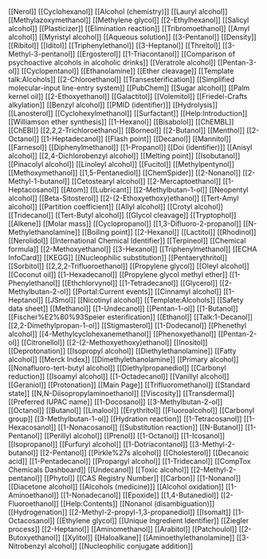 [[Nerol]]
[[Cyclohexanol]]
[[Alcohol (chemistry)]]
[[Lauryl alcohol]]
[[Methylazoxymethanol]]
[[Methylene glycol]]
[[2-Ethylhexanol]]
[[Salicyl alcohol]]
[[Plasticizer]]
[[Elimination reaction]]
[[Tribromoethanol]]
[[Amyl alcohol]]
[[Myristyl alcohol]]
[[Aqueous solution]]
[[3-Pentanol]]
[[Density]]
[[Ribitol]]
[[Iditol]]
[[Triphenylethanol]]
[[3-Heptanol]]
[[Threitol]]
[[3-Methyl-3-pentanol]]
[[Ergosterol]]
[[1-Triacontanol]]
[[Comparison of psychoactive alcohols in alcoholic drinks]]
[[Veratrole alcohol]]
[[Pentan-3-ol]]
[[Cyclopentanol]]
[[Ethanolamine]]
[[Ether cleavage]]
[[Template talk:Alcohols]]
[[2-Chloroethanol]]
[[Transesterification]]
[[Simplified molecular-input line-entry system]]
[[PubChem]]
[[Sugar alcohol]]
[[Palm kernel oil]]
[[2-Ethoxyethanol]]
[[Galactitol]]
[[Volemitol]]
[[Friedel-Crafts alkylation]]
[[Benzyl alcohol]]
[[PMID (identifier)]]
[[Hydrolysis]]
[[Lanosterol]]
[[Cyclohexylmethanol]]
[[Surfactant]]
[[Help:Introduction]]
[[Williamson ether synthesis]]
[[1-Hexanol]]
[[Bisabolol]]
[[ChEMBL]]
[[ChEBI]]
[[2,2,2-Trichloroethanol]]
[[Borneol]]
[[2-Butanol]]
[[Menthol]]
[[2-Octanol]]
[[1-Heptadecanol]]
[[Flash point]]
[[Decanol]]
[[Mannitol]]
[[Farnesol]]
[[Diphenylmethanol]]
[[1-Propanol]]
[[Doi (identifier)]]
[[Anisyl alcohol]]
[[2,4-Dichlorobenzyl alcohol]]
[[Melting point]]
[[Isobutanol]]
[[Pinacolyl alcohol]]
[[Linoleyl alcohol]]
[[Fucitol]]
[[Methylpentynol]]
[[Methoxymethanol]]
[[1,5-Pentanediol]]
[[ChemSpider]]
[[2-Nonanol]]
[[2-Methyl-1-butanol]]
[[Cetostearyl alcohol]]
[[2-Mercaptoethanol]]
[[1-Heptacosanol]]
[[Atom]]
[[Lubricant]]
[[2-Methylbutan-1-ol]]
[[Neopentyl alcohol]]
[[Beta-Sitosterol]]
[[2-(2-Ethoxyethoxy)ethanol]]
[[Tert-Amyl alcohol]]
[[Partition coefficient]]
[[Allyl alcohol]]
[[Crotyl alcohol]]
[[Tridecanol]]
[[Tert-Butyl alcohol]]
[[Glycol cleavage]]
[[Tryptophol]]
[[Alkene]]
[[Molar mass]]
[[Cyclopropanol]]
[[1,3-Difluoro-2-propanol]]
[[N-Methylethanolamine]]
[[Boiling point]]
[[2-Hexanol]]
[[Lactitol]]
[[Rhodinol]]
[[Nerolidol]]
[[International Chemical Identifier]]
[[Terpineol]]
[[Chemical formula]]
[[2-Methoxyethanol]]
[[3-Hexanol]]
[[Triphenylmethanol]]
[[ECHA InfoCard]]
[[KEGG]]
[[Nucleophilic substitution]]
[[Pentaerythritol]]
[[Sorbitol]]
[[2,2,2-Trifluoroethanol]]
[[Propylene glycol]]
[[Oleyl alcohol]]
[[Coconut oil]]
[[1-Hexadecanol]]
[[Propylene glycol methyl ether]]
[[1-Phenylethanol]]
[[Ethchlorvynol]]
[[1-Tetradecanol]]
[[Glycerol]]
[[2-Methylbutan-2-ol]]
[[Portal:Current events]]
[[Cinnamyl alcohol]]
[[1-Heptanol]]
[[JSmol]]
[[Nicotinyl alcohol]]
[[Template:Alcohols]]
[[Safety data sheet]]
[[Methanol]]
[[1-Undecanol]]
[[Pentan-1-ol]]
[[1-Butanol]]
[[Fischer%E2%80%93Speier esterification]]
[[Ethanol]]
[[Talk:1-Decanol]]
[[2,2-Dimethylpropan-1-ol]]
[[Stigmasterol]]
[[1-Dodecanol]]
[[Phenethyl alcohol]]
[[4-Methylcyclohexanemethanol]]
[[Phenoxyethanol]]
[[Pentan-2-ol]]
[[Citronellol]]
[[2-(2-Methoxyethoxy)ethanol]]
[[Inositol]]
[[Deprotonation]]
[[Isopropyl alcohol]]
[[Diethylethanolamine]]
[[Fatty alcohol]]
[[Merck Index]]
[[Dimethylethanolamine]]
[[Primary alcohol]]
[[Nonafluoro-tert-butyl alcohol]]
[[Diethylpropanediol]]
[[Carbonyl reduction]]
[[Isoamyl alcohol]]
[[1-Octadecanol]]
[[Vanillyl alcohol]]
[[Geraniol]]
[[Protonation]]
[[Main Page]]
[[Trifluoromethanol]]
[[Standard state]]
[[N,N-Diisopropylaminoethanol]]
[[Viscosity]]
[[Transdermal]]
[[Preferred IUPAC name]]
[[1-Docosanol]]
[[3-Methylbutan-2-ol]]
[[Octanol]]
[[Butanol]]
[[Linalool]]
[[Erythritol]]
[[Fluoroalcohol]]
[[Carbonyl group]]
[[3-Methylbutan-1-ol]]
[[Hydration reaction]]
[[1-Tetracosanol]]
[[1-Hexacosanol]]
[[1-Nonacosanol]]
[[Substitution reaction]]
[[N-Butanol]]
[[1-Pentanol]]
[[Perillyl alcohol]]
[[Prenol]]
[[1-Octanol]]
[[1-Icosanol]]
[[Isopropanol]]
[[Furfuryl alcohol]]
[[1-Dotriacontanol]]
[[3-Methyl-2-butanol]]
[[2-Pentanol]]
[[Pirkle%27s alcohol]]
[[Cholesterol]]
[[Decanoic acid]]
[[1-Pentadecanol]]
[[Propargyl alcohol]]
[[1-Tridecanol]]
[[CompTox Chemicals Dashboard]]
[[Undecanol]]
[[Toxic alcohol]]
[[2-Methyl-2-pentanol]]
[[Phytol]]
[[CAS Registry Number]]
[[Carbon]]
[[1-Nonanol]]
[[Diacetone alcohol]]
[[Alcohols (medicine)]]
[[Alcohol oxidation]]
[[1-Aminoethanol]]
[[1-Nonadecanol]]
[[Epoxide]]
[[1,4-Butanediol]]
[[2-Fluoroethanol]]
[[Help:Contents]]
[[Nonanol (disambiguation)]]
[[Hydrogenation]]
[[2-Methyl-2-propyl-1,3-propanediol]]
[[Isomalt]]
[[1-Octacosanol]]
[[Ethylene glycol]]
[[Unique Ingredient Identifier]]
[[Ziegler process]]
[[2-Heptanol]]
[[Aminomethanol]]
[[Arabitol]]
[[Patchoulol]]
[[2-Butoxyethanol]]
[[Xylitol]]
[[Haloalkane]]
[[Aminoethylethanolamine]]
[[3-Nitrobenzyl alcohol]]
[[Nucleophilic conjugate addition]]
